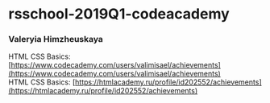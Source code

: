 # rsschool-2019Q1-codeacademy
### Valeryia Himzheuskaya  
HTML CSS Basics: [https://www.codecademy.com/users/valimisael/achievements](https://www.codecademy.com/users/valimisael/achievements)  
HTML CSS Basics: [https://htmlacademy.ru/profile/id202552/achievements](https://htmlacademy.ru/profile/id202552/achievements)
